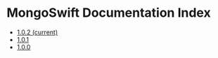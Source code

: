 # MongoSwift Documentation Index
- [1.0.2 (current)](current/MongoSwift/index.html)
- [1.0.1](1.0.1/MongoSwift/index.html)
- [1.0.0](1.0.0/MongoSwift/index.html)
